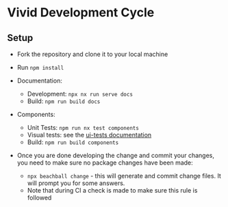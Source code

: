 # Vivid Development Cycle

## Setup

* Fork the repository and clone it to your local machine

* Run `npm install`

* Documentation:
  * Development: `npx nx run serve docs`
  * Build: `npm run build docs`
  
* Components:
  * Unit Tests: `npm run nx test components`
  * Visual tests: see the [ui-tests documentation](ui-tests/readme.md)
  * Build: `npm run build components`
  
* Once you are done developing the change and commit your changes, you need to make sure no package changes have been made:
  * `npx beachball change` - this will generate and commit change files. It will prompt you for some answers.
  * Note that during CI a check is made to make sure this rule is followed
